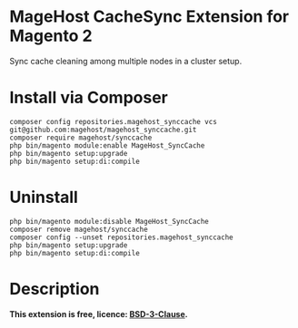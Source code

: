 MageHost CacheSync Extension for Magento 2
=====================
Sync cache cleaning among multiple nodes in a cluster setup.

# Install via Composer #

```
composer config repositories.magehost_synccache vcs git@github.com:magehost/magehost_synccache.git
composer require magehost/synccache
php bin/magento module:enable MageHost_SyncCache
php bin/magento setup:upgrade
php bin/magento setup:di:compile
```

# Uninstall #
```
php bin/magento module:disable MageHost_SyncCache
composer remove magehost/synccache
composer config --unset repositories.magehost_synccache
php bin/magento setup:upgrade
php bin/magento setup:di:compile

```

# Description #
**This extension is free, licence: [BSD-3-Clause](https://github.com/magehost/synccache/blob/master/LICENSE).**